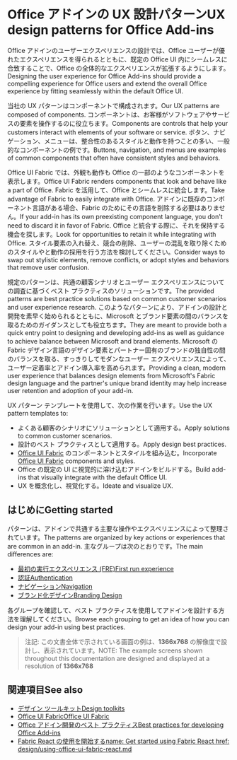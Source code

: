 # <a name="ux-design-patterns-for-office-add-ins"></a><span data-ttu-id="adbf6-101">Office アドインの UX 設計パターン</span><span class="sxs-lookup"><span data-stu-id="adbf6-101">UX design patterns for Office Add-ins</span></span>

<span data-ttu-id="adbf6-102">Office アドインのユーザーエクスペリエンスの設計では、Office ユーザーが優れたエクスペリエンスを得られるとともに、既定の Office UI 内にシームレスに合致することで、Office の全体的なエクスペリエンスが拡張するようにします。</span><span class="sxs-lookup"><span data-stu-id="adbf6-102">Designing the user experience for Office Add-ins should provide a compelling experience for Office users and extend the overall Office experience by fitting seamlessly within the default Office UI.</span></span>  

<span data-ttu-id="adbf6-103">当社の UX パターンはコンポーネントで構成されます。</span><span class="sxs-lookup"><span data-stu-id="adbf6-103">Our UX patterns are composed of components.</span></span> <span data-ttu-id="adbf6-104">コンポーネントは、お客様がソフトウェアやサービスの要素を操作するのに役立ちます。</span><span class="sxs-lookup"><span data-stu-id="adbf6-104">Components are controls that help your customers interact with elements of your software or service.</span></span> <span data-ttu-id="adbf6-105">ボタン、ナビゲーション、メニューは、整合性のあるスタイルと動作を持つことの多い、一般的なコンポーネントの例です。</span><span class="sxs-lookup"><span data-stu-id="adbf6-105">Buttons, navigation, and menus are examples of common components that often have consistent styles and behaviors.</span></span>

<span data-ttu-id="adbf6-106">Office UI Fabric では、外観も動作も Office の一部のようなコンポーネントを表示します。</span><span class="sxs-lookup"><span data-stu-id="adbf6-106">Office UI Fabric renders components that look and behave like a part of Office.</span></span> <span data-ttu-id="adbf6-107">Fabric を活用して、Office とシームレスに統合します。</span><span class="sxs-lookup"><span data-stu-id="adbf6-107">Take advantage of Fabric to easily integrate with Office.</span></span> <span data-ttu-id="adbf6-108">アドインに既存のコンポーネント言語がある場合、Fabric のためにその言語を削除する必要はありません。</span><span class="sxs-lookup"><span data-stu-id="adbf6-108">If your add-in has its own preexisting component language, you don't need to discard it in favor of Fabric.</span></span> <span data-ttu-id="adbf6-109">Office と統合する際に、それを保持する機会を探します。</span><span class="sxs-lookup"><span data-stu-id="adbf6-109">Look for opportunities to retain it while integrating with Office.</span></span> <span data-ttu-id="adbf6-110">スタイル要素の入れ替え、競合の削除、ユーザーの混乱を取り除くためのスタイルやと動作の採用を行う方法を検討してください。</span><span class="sxs-lookup"><span data-stu-id="adbf6-110">Consider ways to swap out stylistic elements, remove conflicts, or adopt styles and behaviors that remove user confusion.</span></span>

<span data-ttu-id="adbf6-111">規定のパターンは、共通の顧客シナリオとユーザー エクスペリエンスについての調査に基づくベスト プラクティスのソリューションです。</span><span class="sxs-lookup"><span data-stu-id="adbf6-111">The provided patterns are best practice solutions based on common customer scenarios and user experience research.</span></span> <span data-ttu-id="adbf6-112">このようなパターンにより、アドインの設計と開発を素早く始められるとともに、Microsoft とブランド要素の間のバランスを取るためのガイダンスとしても役立ちます。</span><span class="sxs-lookup"><span data-stu-id="adbf6-112">They are meant to provide both a quick entry point to designing and developing add-ins as well as guidance to achieve balance between Microsoft and brand elements.</span></span> <span data-ttu-id="adbf6-113">Microsoft の Fabric デザイン言語のデザイン要素とパートナー固有のブランドの独自性の間のバランスを取る、すっきりしてモダンなユーザー エクスペリエンスによって、ユーザー定着率とアドイン導入率を高められます。</span><span class="sxs-lookup"><span data-stu-id="adbf6-113">Providing a clean, modern user experience that balances design elements from Microsoft's Fabric design language and the partner's unique brand identity may help increase user retention and adoption of your add-in.</span></span>

<span data-ttu-id="adbf6-114">UX パターン テンプレートを使用して、次の作業を行います。</span><span class="sxs-lookup"><span data-stu-id="adbf6-114">Use the UX pattern templates to:</span></span>

* <span data-ttu-id="adbf6-115">よくある顧客のシナリオにソリューションとして適用する。</span><span class="sxs-lookup"><span data-stu-id="adbf6-115">Apply solutions to common customer scenarios.</span></span>
* <span data-ttu-id="adbf6-116">設計のベスト プラクティスとして適用する。</span><span class="sxs-lookup"><span data-stu-id="adbf6-116">Apply design best practices.</span></span>
* <span data-ttu-id="adbf6-117">[Office UI Fabric](https://developer.microsoft.com/fabric#/get-started) のコンポーネントとスタイルを組み込む。</span><span class="sxs-lookup"><span data-stu-id="adbf6-117">Incorporate [Office UI Fabric](https://developer.microsoft.com/fabric#/get-started) components and styles.</span></span>
* <span data-ttu-id="adbf6-118">Office の既定の UI に視覚的に溶け込むアドインをビルドする。</span><span class="sxs-lookup"><span data-stu-id="adbf6-118">Build add-ins that visually integrate with the default Office UI.</span></span>
* <span data-ttu-id="adbf6-119">UX を概念化し、視覚化する。</span><span class="sxs-lookup"><span data-stu-id="adbf6-119">Ideate and visualize UX.</span></span>


## <a name="getting-started"></a><span data-ttu-id="adbf6-120">はじめに</span><span class="sxs-lookup"><span data-stu-id="adbf6-120">Getting started</span></span>

<span data-ttu-id="adbf6-121">パターンは、アドインで共通する主要な操作やエクスペリエンスによって整理されています。</span><span class="sxs-lookup"><span data-stu-id="adbf6-121">The patterns are organized by key actions or experiences that are common in an add-in.</span></span> <span data-ttu-id="adbf6-122">主なグループは次のとおりです。</span><span class="sxs-lookup"><span data-stu-id="adbf6-122">The main differences are:</span></span>

* [<span data-ttu-id="adbf6-123">最初の実行エクスペリエンス  (FRE)</span><span class="sxs-lookup"><span data-stu-id="adbf6-123">First run experience</span></span>](../design/first-run-experience-patterns.md)
* [<span data-ttu-id="adbf6-124">認証</span><span class="sxs-lookup"><span data-stu-id="adbf6-124">Authentication</span></span>](../design/authentication-patterns.md)
* [<span data-ttu-id="adbf6-125">ナビゲーション</span><span class="sxs-lookup"><span data-stu-id="adbf6-125">Navigation</span></span>](../design/navigation-patterns.md)
* [<span data-ttu-id="adbf6-126">ブランド化デザイン</span><span class="sxs-lookup"><span data-stu-id="adbf6-126">Branding Design</span></span>](../design/branding-patterns.md)

<span data-ttu-id="adbf6-127">各グループを確認して、ベスト プラクティスを使用してアドインを設計する方法を理解してください。</span><span class="sxs-lookup"><span data-stu-id="adbf6-127">Browse each grouping to get an idea of how you can design your add-in using best practices.</span></span>



><span data-ttu-id="adbf6-128">注記: この文書全体で示されている画面の例は、**1366x768** の解像度で設計し、表示されています。</span><span class="sxs-lookup"><span data-stu-id="adbf6-128">NOTE: The example screens shown throughout this documentation are designed and displayed at a resolution of **1366x768**</span></span>




## <a name="see-also"></a><span data-ttu-id="adbf6-129">関連項目</span><span class="sxs-lookup"><span data-stu-id="adbf6-129">See also</span></span>
* [<span data-ttu-id="adbf6-130">デザイン ツールキット</span><span class="sxs-lookup"><span data-stu-id="adbf6-130">Design toolkits</span></span>](design-toolkits.md)
* [<span data-ttu-id="adbf6-131">Office UI Fabric</span><span class="sxs-lookup"><span data-stu-id="adbf6-131">Office UI Fabric</span></span>](https://developer.microsoft.com/fabric)
* [<span data-ttu-id="adbf6-132">Office アドイン開発のベスト プラクティス</span><span class="sxs-lookup"><span data-stu-id="adbf6-132">Best practices for developing Office Add-ins</span></span>](https://docs.microsoft.com/office/dev/add-ins/concepts/add-in-development-best-practices)
* [<span data-ttu-id="adbf6-133">Fabric React の使用を開始する</span><span class="sxs-lookup"><span data-stu-id="adbf6-133">name: Get started using Fabric React href: design/using-office-ui-fabric-react.md</span></span>](https://docs.microsoft.com/office/dev/add-ins/design/using-office-ui-fabric-react)
